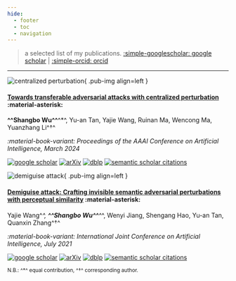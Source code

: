 ```yaml
---
hide:
  - footer
  - toc
  - navigation
---
```


> a selected list of my publications. [:simple-googlescholar: google scholar](https://scholar.google.com/citations?user=Mf-JoyQAAAAJ) | [:simple-orcid: orcid](https://orcid.org/0000-0002-0737-7420)

---

![centralized perturbation](assets/centralized-perturbation.png){ .pub-img align=left }

#### [Towards transferable adversarial attacks with centralized perturbation](https://doi.org/10.1609/aaai.v38i6.28427) :material-asterisk:

**^^Shangbo Wu^^**^*^, Yu-an Tan, Yajie Wang, Ruinan Ma, Wencong Ma, Yuanzhang Li^†^

*:material-book-variant: Proceedings of the AAAI Conference on Artificial Intelligence, March 2024*

[![google scholar](https://img.shields.io/badge/scholar-4285F4?logo=googlescholar&labelColor=beige)](https://scholar.google.com/citations?view_op=view_citation&citation_for_view=Mf-JoyQAAAAJ:Y0pCki6q_DkC)
[![arXiv](https://img.shields.io/badge/2312.06199-b31b1b?logo=arxiv&labelColor=2d3339)](https://arxiv.org/abs/2312.06199)
[![dblp](https://img.shields.io/badge/dblp-aaai%202024-fbba00?logo=dblp&labelColor=004f9f)](https://dblp.org/rec/conf/aaai/Wu0WMML24.html)
[![semantic scholar citations](https://img.shields.io/badge/dynamic/json?url=https%3A%2F%2Fapi.semanticscholar.org%2Fgraph%2Fv1%2Fpaper%2F7e59fdd13e3e9c8387d2a124adf47c05a6aeda8c%3Ffields%3DcitationCount&query=%24.citationCount&style=social&logo=semanticscholar&label=citations&cacheSeconds=7200)](https://www.semanticscholar.org/paper/Towards-Transferable-Adversarial-Attacks-with-Wu-Tan/7e59fdd13e3e9c8387d2a124adf47c05a6aeda8c)

![demiguise attack](assets/demiguise-attack.png){ .pub-img align=left }

#### [Demiguise attack: Crafting invisible semantic adversarial perturbations with perceptual similarity](https://doi.org/10.24963/ijcai.2021/430) :material-asterisk:

Yajie Wang^*^, **^^Shangbo Wu^^**^*^, Wenyi Jiang, Shengang Hao, Yu-an Tan, Quanxin Zhang^†^

*:material-book-variant: International Joint Conference on Artificial Intelligence, July 2021*

[![google scholar](https://img.shields.io/badge/scholar-4285F4?logo=googlescholar&labelColor=beige)](https://scholar.google.com/citations?view_op=view_citation&citation_for_view=Mf-JoyQAAAAJ:d1gkVwhDpl0C)
[![arXiv](https://img.shields.io/badge/2107.01396-b31b1b?logo=arxiv&labelColor=2d3339)](https://arxiv.org/abs/2107.01396)
[![dblp](https://img.shields.io/badge/dblp-ijcai%202021-fbba00?logo=dblp&labelColor=004f9f)](https://dblp.org/rec/conf/ijcai/WangWJHTZ21.html)
[![semantic scholar citations](https://img.shields.io/badge/dynamic/json?url=https%3A%2F%2Fapi.semanticscholar.org%2Fgraph%2Fv1%2Fpaper%2F0f092b5d24125a1d187128d8b4ba091a061433c6%3Ffields%3DcitationCount&query=%24.citationCount&style=social&logo=semanticscholar&label=citations&cacheSeconds=7200)](https://www.semanticscholar.org/paper/Demiguise-Attack%3A-Crafting-Invisible-Semantic-with-Wang-Wu/0f092b5d24125a1d187128d8b4ba091a061433c6)

<sub markdown>N.B.: ^*^ equal contribution, ^†^ corresponding author.</sub>
